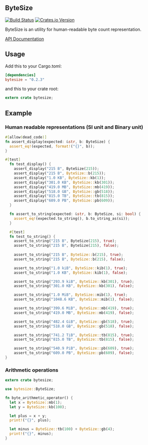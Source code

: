 ## ByteSize
[![Build Status](https://travis-ci.org/hyunsik/bytesize.svg?branch=master)](https://travis-ci.org/hyunsik/bytesize)
[![Crates.io Version](https://img.shields.io/crates/v/bytesize.svg)](https://crates.io/crates/bytesize)


ByteSize is an utility for human-readable byte count representation.

[API Documentation](https://docs.rs/bytesize/)

## Usage

Add this to your Cargo.toml:

```toml
[dependencies]
bytesize = "0.2.3"
```

and this to your crate root:
```rust
extern crate bytesize;
```

## Example
### Human readable representations (SI unit and Binary unit)
```rust
#[allow(dead_code)]
fn assert_display(expected: &str, b: ByteSize) {
  assert_eq!(expected, format!("{}", b));
}

#[test]
  fn test_display() {
    assert_display("215 B", ByteSize(215));
    assert_display("215 B", ByteSize::b(215));
    assert_display("1.0 KB", ByteSize::kb(1));
    assert_display("301.0 KB", ByteSize::kb(301));
    assert_display("419.0 MB", ByteSize::mb(419));
    assert_display("518.0 GB", ByteSize::gb(518));
    assert_display("815.0 TB", ByteSize::tb(815));
    assert_display("609.0 PB", ByteSize::pb(609));
  }

  fn assert_to_string(expected: &str, b: ByteSize, si: bool) {
    assert_eq!(expected.to_string(), b.to_string_as(si));
  }

  #[test]
  fn test_to_string() {
    assert_to_string("215 B", ByteSize(215), true);
    assert_to_string("215 B", ByteSize(215), false);
  
    assert_to_string("215 B", ByteSize::b(215), true);
    assert_to_string("215 B", ByteSize::b(215), false);

    assert_to_string("1.0 kiB", ByteSize::kib(1), true);
    assert_to_string("1.0 KB", ByteSize::kib(1), false);

    assert_to_string("293.9 kiB", ByteSize::kb(301), true);
    assert_to_string("301.0 KB", ByteSize::kb(301), false);

    assert_to_string("1.0 MiB", ByteSize::mib(1), true);
    assert_to_string("1048.6 KB", ByteSize::mib(1), false);

    assert_to_string("399.6 MiB", ByteSize::mb(419), true);
    assert_to_string("419.0 MB", ByteSize::mb(419), false);

    assert_to_string("482.4 GiB", ByteSize::gb(518), true);
    assert_to_string("518.0 GB", ByteSize::gb(518), false);

    assert_to_string("741.2 TiB", ByteSize::tb(815), true);
    assert_to_string("815.0 TB", ByteSize::tb(815), false);

    assert_to_string("540.9 PiB", ByteSize::pb(609), true);
    assert_to_string("609.0 PB", ByteSize::pb(609), false);
}
```

### Arithmetic operations
```rust
extern crate bytesize;

use bytesize::ByteSize;

fn byte_arithmetic_operator() {
  let x = ByteSize::mb(1);
  let y = ByteSize::kb(100);

  let plus = x + y;
  print!("{}", plus);

  let minus = ByteSize::tb(100) + ByteSize::gb(4);
  print!("{}", minus);
}
```
